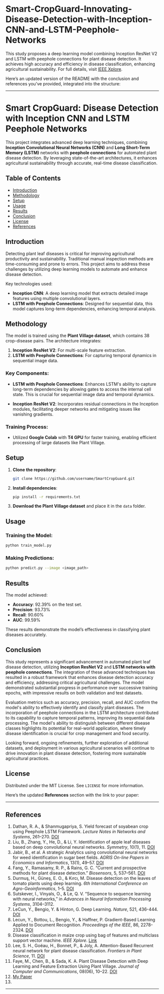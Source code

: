 # Smart-CropGuard-Innovating-Disease-Detection-with-Inception-CNN-and-LSTM-Peephole-Networks
This study proposes a deep learning model combining Inception ResNet V2 and LSTM with peephole connections for plant disease detection. It achieves high accuracy and efficiency in disease classification, enhancing agricultural sustainability. For full details, visit [IEEE Xplore](https://ieeexplore.ieee.org/document/10620471).

Here’s an updated version of the README with the conclusion and references you’ve provided, integrated into the structure:

---

# Smart CropGuard: Disease Detection with Inception CNN and LSTM Peephole Networks

This project integrates advanced deep learning techniques, combining **Inception Convolutional Neural Networks (CNN)** and **Long Short-Term Memory (LSTM)** networks with **peephole connections** for automated plant disease detection. By leveraging state-of-the-art architectures, it enhances agricultural sustainability through accurate, real-time disease classification.

## Table of Contents
- [Introduction](#introduction)
- [Methodology](#methodology)
- [Setup](#setup)
- [Usage](#usage)
- [Results](#results)
- [Conclusion](#conclusion)
- [License](#license)
- [References](#references)

## Introduction

Detecting plant leaf diseases is critical for improving agricultural productivity and sustainability. Traditional manual inspection methods are time-consuming and prone to errors. This project aims to address these challenges by utilizing deep learning models to automate and enhance disease detection.

Key technologies used:
- **Inception CNN**: A deep learning model that extracts detailed image features using multiple convolutional layers.
- **LSTM with Peephole Connections**: Designed for sequential data, this model captures long-term dependencies, enhancing temporal analysis.

## Methodology

The model is trained using the **Plant Village dataset**, which contains 38 crop-disease pairs. The architecture integrates:
1. **Inception ResNet V2**: For multi-scale feature extraction.
2. **LSTM with Peephole Connections**: For capturing temporal dynamics in sequential image data.

### Key Components:
- **LSTM with Peephole Connections**: Enhances LSTM's ability to capture long-term dependencies by allowing gates to access the internal cell state. This is crucial for sequential image data and temporal dynamics.
  
- **Inception ResNet V2**: Incorporates residual connections in the Inception modules, facilitating deeper networks and mitigating issues like vanishing gradients.

### Training Process:
- Utilized **Google Colab** with **T4 GPU** for faster training, enabling efficient processing of large datasets like Plant Village.

## Setup

1. **Clone the repository**:
   ```bash
   git clone https://github.com/username/SmartCropGuard.git
   ```

2. **Install dependencies**:
   ```bash
   pip install -r requirements.txt
   ```

3. **Download the Plant Village dataset** and place it in the `data` folder.

## Usage

### Training the Model:
```bash
python train_model.py
```

### Making Predictions:
```bash
python predict.py --image <image_path>
```

## Results

The model achieved:
- **Accuracy**: 92.39% on the test set.
- **Precision**: 93.73%
- **Recall**: 90.60%
- **AUC**: 99.59%

These results demonstrate the model’s effectiveness in classifying plant diseases accurately.

## Conclusion

This study represents a significant advancement in automated plant leaf disease detection, utilizing **Inception ResNet V2** and **LSTM networks with peephole connections**. The integration of these advanced techniques has resulted in a robust framework that enhances disease detection accuracy and efficiency, addressing critical agricultural challenges. The model demonstrated substantial progress in performance over successive training epochs, with impressive results on both validation and test datasets.

Evaluation metrics such as accuracy, precision, recall, and AUC confirm the model's ability to effectively identify and classify plant diseases. The incorporation of peephole connections in the LSTM architecture contributed to its capability to capture temporal patterns, improving its sequential data processing. The model's ability to distinguish between different disease classes highlights its potential for real-world application, where timely disease identification is crucial for crop management and food security.

Looking forward, ongoing refinements, further exploration of additional datasets, and deployment in various agricultural scenarios will continue to drive innovation in plant disease detection, fostering more sustainable agricultural practices.

## License

Distributed under the MIT License. See `LICENSE` for more information.

Here’s the updated **References** section with the link to your paper:

---

## References

1. Dathan, R. A., & Shanmugapriya, S. Yield forecast of soyabean crop using Peephole LSTM Framework. *Lecture Notes in Networks and Systems*, 261–270. [DOI](https://doi.org/10.1007/978-981-19-3148-2_22)
2. Liu, B., Zhang, Y., He, D., & Li, Y. Identification of apple leaf diseases based on deep convolutional neural networks. *Symmetry*, 10(1), 11. [DOI](https://doi.org/10.3390/sym10010011)
3. Jabir, B., et al. A strategic Analytics using convolutional neural networks for weed identification in sugar beet fields. *AGRIS On-line Papers in Economics and Informatics*, 13(1), 49–57. [DOI](https://doi.org/10.7160/aol.2021.130104)
4. Fang, Y., Ramasamy, R. P., & Rains, G. C. “Current and prospective methods for plant disease detection.” *Biosensors*, 5, 537–561. [DOI](10.3390/bios5030537)
5. Durmuş, H., Güneş, E. O., & Kırcı, M. Disease detection on the leaves of tomato plants using deep learning. *6th International Conference on Agro-Geoinformatics*, 1–5. [DOI](10.1109/Agro-Geoinformatics.2017.8047016)
6. Sutskever, I., Vinyals, O., & Le, Q. V. “Sequence to sequence learning with neural networks,” in *Advances in Neural Information Processing Systems*, 3104–3112.
7. LeCun, Y., Bengio, Y. & Hinton, G. Deep Learning. *Nature*, 521, 436-444. [DOI](https://doi.org/10.1038/nature14539)
8. Lecun, Y., Bottou, L., Bengio, Y., & Haffner, P. Gradient-Based Learning Applied to Document Recognition. *Proceedings of the IEEE*, 86, 2278-2324. [DOI](https://doi.org/10.1109/5.726791)
9. Disease classification in maize crop using bag of features and multiclass support vector machine. *IEEE Xplore*. [Link](https://ieeexplore.ieee.org/abstract/document/8398993)
10. Lee, S. H., Goëau, H., Bonnet, P., & Joly, A. Attention-Based Recurrent neural network for plant disease classification. *Frontiers in Plant Science*, 11. [DOI](https://doi.org/10.3389/fpls.2020.601250)
11. Faye, M., Chen, B., & Sada, K. A. Plant Disease Detection with Deep Learning and Feature Extraction Using Plant Village. *Journal of Computer and Communications*, 08(06), 10–22. [DOI](https://doi.org/10.4236/jcc.2020.86002)
12. [My Paper](https://ieeexplore.ieee.org/document/10620471)
13. 
---
